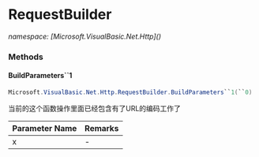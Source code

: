 ﻿# RequestBuilder
_namespace: [Microsoft.VisualBasic.Net.Http](<a href="#" onClick="load('/docs/Microsoft.VisualBasic.Net.Http/index.md')"></a>)_





### Methods

#### BuildParameters``1
```csharp
Microsoft.VisualBasic.Net.Http.RequestBuilder.BuildParameters``1(``0)
```
当前的这个函数操作里面已经包含有了URL的编码工作了

|Parameter Name|Remarks|
|--------------|-------|
|x|-|



